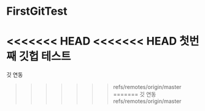 # FirstGitTest
<<<<<<< HEAD
<<<<<<< HEAD
첫번째 깃헙 테스트
=======
깃 연동
>>>>>>> refs/remotes/origin/master
=======
깃 연동
>>>>>>> refs/remotes/origin/master
